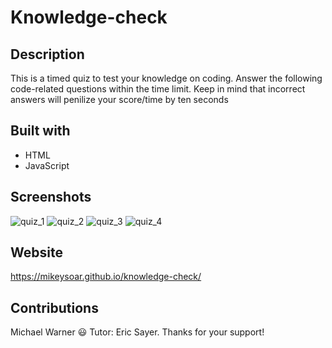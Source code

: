 # Knowledge-check

## Description

This is a timed quiz to test your knowledge on coding. Answer the following code-related questions within the time limit. Keep in mind that incorrect answers will penilize your score/time by ten seconds 

## Built with

- HTML
- JavaScript

## Screenshots

![quiz_1](https://user-images.githubusercontent.com/81787981/124644893-fccce080-de4f-11eb-8d85-a80f005eb762.PNG)
![quiz_2](https://user-images.githubusercontent.com/81787981/124644946-0d7d5680-de50-11eb-9e09-b99d501bc330.PNG)
![quiz_3](https://user-images.githubusercontent.com/81787981/124644969-179f5500-de50-11eb-819a-f1f75177f253.PNG)
![quiz_4](https://user-images.githubusercontent.com/81787981/124644919-06564880-de50-11eb-94ce-d6d9b62f6433.PNG)


## Website

https://mikeysoar.github.io/knowledge-check/


## Contributions
Michael Warner :smiley:
Tutor: Eric Sayer. Thanks for your support!
